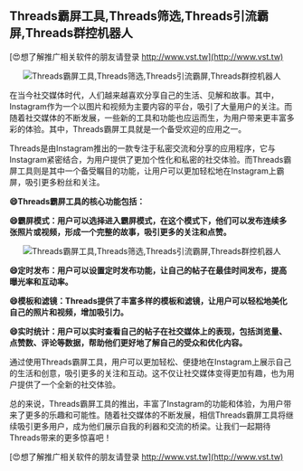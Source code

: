## **Threads霸屏工具,Threads筛选,Threads引流霸屏,Threads群控机器人**

[😍想了解推广相关软件的朋友请登录 http://www.vst.tw](http://www.vst.tw)

 <center><img src="https://vst.tw/MP4/tuiguang/png/3.png" alt="Threads霸屏工具,Threads筛选,Threads引流霸屏,Threads群控机器人"></center>

在当今社交媒体时代，人们越来越喜欢分享自己的生活、见解和故事。其中，Instagram作为一个以图片和视频为主要内容的平台，吸引了大量用户的关注。而随着社交媒体的不断发展，一些新的工具和功能也应运而生，为用户带来更丰富多彩的体验。其中，Threads霸屏工具就是一个备受欢迎的应用之一。

Threads是由Instagram推出的一款专注于私密交流和分享的应用程序，它与Instagram紧密结合，为用户提供了更加个性化和私密的社交体验。而Threads霸屏工具则是其中一个备受瞩目的功能，让用户可以更加轻松地在Instagram上霸屏，吸引更多粉丝和关注。

**😄Threads霸屏工具的核心功能包括：**

**😄霸屏模式：用户可以选择进入霸屏模式，在这个模式下，他们可以发布连续多张照片或视频，形成一个完整的故事，吸引更多的关注和点赞。**

 <center><img src="https://vst.tw/MP4/tuiguang/png/7.png" alt="Threads霸屏工具,Threads筛选,Threads引流霸屏,Threads群控机器人"></center>

**😄定时发布：用户可以设置定时发布功能，让自己的帖子在最佳时间发布，提高曝光率和互动率。**

**😄模板和滤镜：Threads提供了丰富多样的模板和滤镜，让用户可以轻松地美化自己的照片和视频，增加吸引力。**

**😄实时统计：用户可以实时查看自己的帖子在社交媒体上的表现，包括浏览量、点赞数、评论等数据，帮助他们更好地了解自己的受众和优化内容。**

通过使用Threads霸屏工具，用户可以更加轻松、便捷地在Instagram上展示自己的生活和创意，吸引更多的关注和互动。这不仅让社交媒体变得更加有趣，也为用户提供了一个全新的社交体验。

总的来说，Threads霸屏工具的推出，丰富了Instagram的功能和体验，为用户带来了更多的乐趣和可能性。随着社交媒体的不断发展，相信Threads霸屏工具将继续吸引更多用户，成为他们展示自我的利器和交流的桥梁。让我们一起期待Threads带来的更多惊喜吧！

[😍想了解推广相关软件的朋友请登录 http://www.vst.tw](http://www.vst.tw)




